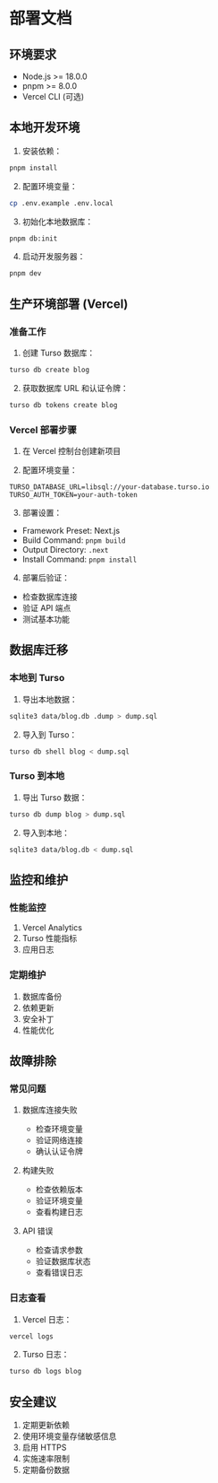 # 部署文档

## 环境要求

- Node.js >= 18.0.0
- pnpm >= 8.0.0
- Vercel CLI (可选)

## 本地开发环境

1. 安装依赖：
```bash
pnpm install
```

2. 配置环境变量：
```bash
cp .env.example .env.local
```

3. 初始化本地数据库：
```bash
pnpm db:init
```

4. 启动开发服务器：
```bash
pnpm dev
```

## 生产环境部署 (Vercel)

### 准备工作

1. 创建 Turso 数据库：
```bash
turso db create blog
```

2. 获取数据库 URL 和认证令牌：
```bash
turso db tokens create blog
```

### Vercel 部署步骤

1. 在 Vercel 控制台创建新项目

2. 配置环境变量：
```
TURSO_DATABASE_URL=libsql://your-database.turso.io
TURSO_AUTH_TOKEN=your-auth-token
```

3. 部署设置：
- Framework Preset: Next.js
- Build Command: `pnpm build`
- Output Directory: `.next`
- Install Command: `pnpm install`

4. 部署后验证：
- 检查数据库连接
- 验证 API 端点
- 测试基本功能

## 数据库迁移

### 本地到 Turso

1. 导出本地数据：
```bash
sqlite3 data/blog.db .dump > dump.sql
```

2. 导入到 Turso：
```bash
turso db shell blog < dump.sql
```

### Turso 到本地

1. 导出 Turso 数据：
```bash
turso db dump blog > dump.sql
```

2. 导入到本地：
```bash
sqlite3 data/blog.db < dump.sql
```

## 监控和维护

### 性能监控

1. Vercel Analytics
2. Turso 性能指标
3. 应用日志

### 定期维护

1. 数据库备份
2. 依赖更新
3. 安全补丁
4. 性能优化

## 故障排除

### 常见问题

1. 数据库连接失败
   - 检查环境变量
   - 验证网络连接
   - 确认认证令牌

2. 构建失败
   - 检查依赖版本
   - 验证环境变量
   - 查看构建日志

3. API 错误
   - 检查请求参数
   - 验证数据库状态
   - 查看错误日志

### 日志查看

1. Vercel 日志：
```bash
vercel logs
```

2. Turso 日志：
```bash
turso db logs blog
```

## 安全建议

1. 定期更新依赖
2. 使用环境变量存储敏感信息
3. 启用 HTTPS
4. 实施速率限制
5. 定期备份数据 